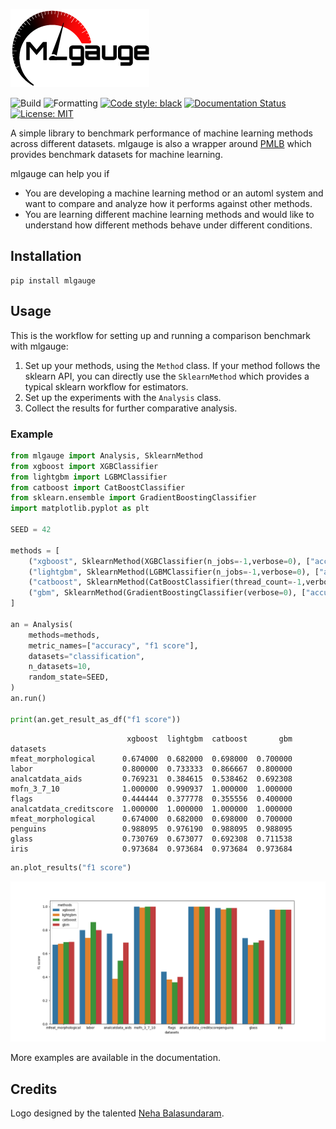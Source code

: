![mlgauge](docs/logo/logo.png)

![Build](https://github.com/SuryaThiru/mlgauge/workflows/Python%20package/badge.svg)
![Formatting](https://github.com/SuryaThiru/mlgauge/workflows/Formatting/badge.svg)
[![Code style: black](https://img.shields.io/badge/code%20style-black-000000.svg)](https://github.com/psf/black)
[![Documentation Status](https://readthedocs.org/projects/mlgauge/badge/?version=latest)](https://mlgauge.readthedocs.io/en/latest/?badge=latest)
 [![License: MIT](https://img.shields.io/badge/License-MIT-yellow.svg)](https://opensource.org/licenses/MIT)

A simple library to benchmark performance of machine learning methods across different datasets. mlgauge is also a wrapper around [PMLB](https://github.com/EpistasisLab/pmlb) which provides benchmark datasets for machine learning.

mlgauge can help you if
* You are developing a machine learning method or an automl system and want to compare and analyze how it performs against other methods.
* You are learning different machine learning methods and would like to understand how different methods behave under different conditions.


## Installation

```
pip install mlgauge
```

## Usage

This is the workflow for setting up and running a comparison benchmark with mlgauge:
1. Set up your methods, using the `Method` class. If your method follows the sklearn API, you can directly use the `SklearnMethod` which provides a typical sklearn workflow for estimators.
2. Set up the experiments with the `Analysis` class.
3. Collect the results for further comparative analysis.


### Example

```python
from mlgauge import Analysis, SklearnMethod
from xgboost import XGBClassifier
from lightgbm import LGBMClassifier
from catboost import CatBoostClassifier
from sklearn.ensemble import GradientBoostingClassifier
import matplotlib.pyplot as plt

SEED = 42

methods = [
    ("xgboost", SklearnMethod(XGBClassifier(n_jobs=-1,verbose=0), ["accuracy", "f1_micro"])),
    ("lightgbm", SklearnMethod(LGBMClassifier(n_jobs=-1,verbose=0), ["accuracy", "f1_micro"])),
    ("catboost", SklearnMethod(CatBoostClassifier(thread_count=-1,verbose=0), ["accuracy", "f1_micro"])),
    ("gbm", SklearnMethod(GradientBoostingClassifier(verbose=0), ["accuracy", "f1_micro"])),
]

an = Analysis(
    methods=methods,
    metric_names=["accuracy", "f1 score"],
    datasets="classification",
    n_datasets=10,
    random_state=SEED,
)
an.run()

print(an.get_result_as_df("f1 score"))
```

```
                          xgboost  lightgbm  catboost       gbm
datasets
mfeat_morphological      0.674000  0.682000  0.698000  0.700000
labor                    0.800000  0.733333  0.866667  0.800000
analcatdata_aids         0.769231  0.384615  0.538462  0.692308
mofn_3_7_10              1.000000  0.990937  1.000000  1.000000
flags                    0.444444  0.377778  0.355556  0.400000
analcatdata_creditscore  1.000000  1.000000  1.000000  1.000000
mfeat_morphological      0.674000  0.682000  0.698000  0.700000
penguins                 0.988095  0.976190  0.988095  0.988095
glass                    0.730769  0.673077  0.692308  0.711538
iris                     0.973684  0.973684  0.973684  0.973684
```

```python
an.plot_results("f1 score")
```

![boosting plot](docs/examples/images/boosting.png)

More examples are available in the documentation.

## Credits

Logo designed by the talented [Neha Balasundaram](https://www.behance.net/nehabalasundaram).
